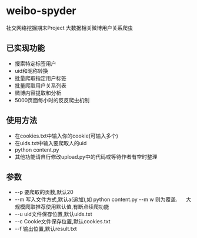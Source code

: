 # weibo-spyder
社交网络挖掘期末Project 大数据相关微博用户关系爬虫


## 已实现功能
* 搜索特定标签用户
* uid和昵称转换
* 批量爬取指定用户标签
* 批量爬取用户关系列表
* 微博内容提取和分析
* 5000页面每小时的反反爬虫机制

## 使用方法

* 在cookies.txt中输入你的cookie(可输入多个)
* 在uids.txt中输入要爬取人的uid
* python content.py
* 其他功能请自行修改upload.py中的代码或等待作者有空时整理

## 参数

* --p 要爬取的页数,默认20
* --m 写入文件方式,默认a(追加),如 python content.py --m w 则为覆盖.
      大规模爬取推荐使用默认值,有断点续爬功能
* --u uid文件保存位置,默认uids.txt
* --c Cookie文件保存位置,默认cookies.txt
* --f 输出位置,默认result.txt

